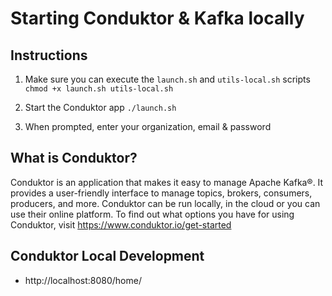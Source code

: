 # Starting Conduktor & Kafka locally

## Instructions

1. Make sure you can execute the `launch.sh` and `utils-local.sh` scripts
   `chmod +x launch.sh utils-local.sh`

2. Start the Conduktor app
   `./launch.sh`

3. When prompted, enter your organization, email & password

## What is Conduktor?

Conduktor is an application that makes it easy to manage Apache Kafka®. It provides a user-friendly interface to manage topics, brokers, consumers, producers, and more. Conduktor can be run locally, in the cloud or you can use their online platform. To find out what options you have for using Conduktor, visit https://www.conduktor.io/get-started

## Conduktor Local Development

- http://localhost:8080/home/
